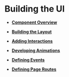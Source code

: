 # Building the UI<a name="EN-US_TOPIC_0000001063580501"></a>

-   **[Component Overview](ui-js-building-ui-component.md)**  

-   **[Building the Layout](ui-js-building-ui-layout.md)**  

-   **[Adding Interactions](ui-js-building-ui-interactions.md)**  

-   **[Developing Animations](ui-js-building-ui-animation.md)**  

-   **[Defining Events](ui-js-building-ui-event.md)**  

-   **[Defining Page Routes](ui-js-building-ui-routes.md)**  



